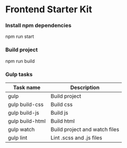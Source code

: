 # Frontend Starter Kit

### Install npm dependencies

npm run start


### Build project

npm run build


### Gulp tasks

Task name | Description
--------- | -----------
gulp | Build project
gulp build-css | Build css
gulp build-js | Build js
gulp build-html | Build html
gulp watch | Build project and watch files
gulp lint | Lint .scss and .js files
